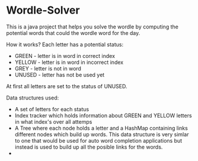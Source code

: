 # Wordle-Solver
This is a java project that helps you solve the wordle by computing the potential words that could the wordle word for the day.

How it works?
Each letter has a potential status:
- GREEN - letter is in word in correct index
- YELLOW - letter is in word in incorrect index
- GREY - letter is not in word
- UNUSED - letter has not be used yet

At first all letters are set to the status of UNUSED. 

Data structures used:
- A set of letters for each status
- Index tracker which holds information about GREEN and YELLOW letters in what index's over all attemps
- A Tree where each node holds a letter and a HashMap containing links different nodes which build up words. This data structure is very simlar to one that would be used for auto word completion applications but instead is used to build up all the posible links for the words.
- 

